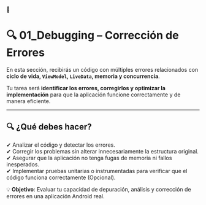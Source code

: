 📌
# **🔍 01_Debugging – Corrección de Errores**

En esta sección, recibirás un código con múltiples errores relacionados con **ciclo de vida, `ViewModel`, `LiveData`, memoria y concurrencia**.

Tu tarea será **identificar los errores, corregirlos y optimizar la implementación** para que la aplicación funcione correctamente y de manera eficiente.   
   
---   

## 🔍 ¿Qué debes hacer?
✔ Analizar el código y detectar los errores.  
✔ Corregir los problemas sin alterar innecesariamente la estructura original.  
✔ Asegurar que la aplicación no tenga fugas de memoria ni fallos inesperados.  
✔ Implementar pruebas unitarias o instrumentadas para verificar que el código funciona correctamente (Opcional).

💡 **Objetivo**: Evaluar tu capacidad de depuración, análisis y corrección de errores en una aplicación Android real.  
